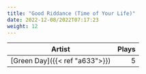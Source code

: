 ```yaml
---
title: "Good Riddance (Time of Your Life)"
date: 2022-12-08/2022T07:17:23
weight: 12
---
```




 Artist | Plays 
----- | -----:
[Green Day]({{< ref "a633">}}) | 5
